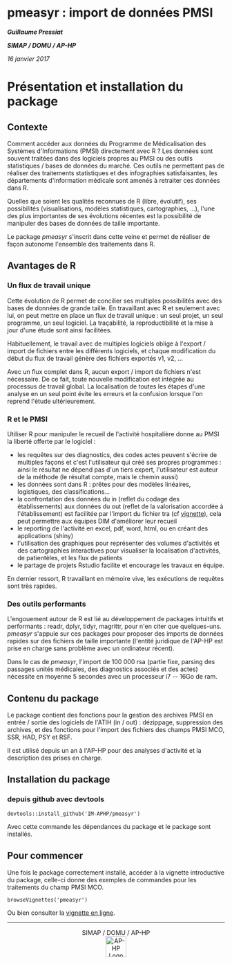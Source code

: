# pmeasyr : import de données PMSI 

***Guillaume Pressiat***

***SIMAP / DOMU / AP-HP***

*16 janvier 2017*


# Présentation et installation du package

## Contexte

Comment accéder aux données du Programme de Médicalisation des Systèmes d'Informations (PMSI) directement avec R ? Les données sont souvent traitées dans des logiciels propres au PMSI ou des outils statistiques / bases de données du marché. Ces outils ne permettant pas de réaliser des traitements statistiques et des infographies satisfaisantes, les départements d'information médicale sont amenés à retraiter ces données dans R.

Quelles que soient les qualités reconnues de R (libre, évolutif), ses possibilités (visualisations, modèles statistiques, cartographies, ...), l'une des plus importantes de ses évolutions récentes est la possibilité de manipuler des bases de données de taille importante.

Le package *pmeasyr* s'inscrit dans cette veine et permet de réaliser de façon autonome l'ensemble des traitements dans R. 

## Avantages de R

### Un flux de travail unique

Cette évolution de R permet de concilier ses multiples possibilités avec des bases de données de grande taille. En travaillant avec R et seulement avec lui, on peut mettre en place un flux de travail unique : un seul projet, un seul programme, un seul logiciel. La traçabilité, la reproductibilité et la mise à jour d'une étude sont ainsi facilitées.

Habituellement, le travail avec de multiples logiciels oblige à l'export / import de fichiers entre les différents logiciels, et chaque modification du début du flux de travail génère des fichiers exportés v1, v2, ... 

Avec un flux complet dans R, aucun export / import de fichiers n'est nécessaire. De ce fait, toute nouvelle modification est intégrée au processus de travail global. La localisation de toutes les étapes d'une analyse en un seul point évite les erreurs et la confusion lorsque l'on reprend l'étude ultérieurement. 

### R et le PMSI

Utiliser R pour manipuler le recueil de l'activité hospitalière donne au PMSI la liberté offerte par le logiciel : 

   - les requêtes sur des diagnostics, des codes actes peuvent s'écrire de multiples façons et c'est l'utilisateur qui créé ses propres programmes : ainsi le résultat ne dépend pas d'un tiers expert, l'utilisateur est auteur de la méthode (le résultat compte, mais le chemin aussi)
   - les données sont dans R : prêtes pour des modèles linéaires, logistiques, des classifications...
   - la confrontation des données du in (reflet du codage des établissements) aux données du out (reflet de la valorisation accordée à l'établissement) est facilitée par l'import du fichier tra (cf [vignette](vignettes/vignette.Rmd#tra)), cela peut permettre aux équipes DIM d'améliorer leur recueil
   - le reporting de l'activité en excel, pdf, word, html, ou en créant des applications (shiny)
   - l'utilisation des graphiques pour représenter des volumes d'activités et des cartographies interactives pour visualiser la localisation d'activités, de patientèles, et les flux de patients
   - le partage de projets Rstudio facilite et encourage les travaux en équipe.
   
En dernier ressort, R travaillant en mémoire vive, les exécutions de requêtes sont très rapides. 

### Des outils performants

L'engouement autour de R est lié au développement de packages intuitifs et performants : readr, dplyr, tidyr, magrittr, pour n'en citer que quelques-uns. *pmeasyr* s'appuie sur ces packages pour proposer des imports de données rapides sur des fichiers de taille importante (l'entité juridique de l'AP-HP est prise en charge sans problème avec un ordinateur récent).

Dans le cas de *pmeasyr*, l'import de 100 000 rsa (partie fixe, parsing des passages unités médicales, des diagnostics associés et des actes) nécessite en moyenne 5 secondes avec un processeur i7 -- 16Go de ram.


## Contenu du package

Le package contient des fonctions pour la gestion des archives PMSI en entrée / sortie des logiciels de l'ATIH (in / out) : dézippage, suppression des archives, et des fonctions pour l'import des fichiers des champs PMSI MCO, SSR, HAD, PSY et RSF. 

Il est utilisé depuis un an à l'AP-HP pour des analyses d'activité et la description des prises en charge.

## Installation du package

### depuis github avec devtools

```{r echo = T, eval = F}
devtools::install_github('IM-APHP/pmeasyr')
```
Avec cette commande les dépendances du package et le package sont installés.

## Pour commencer

Une fois le package correctement installé, accéder à la vignette introductive du package, celle-ci donne des exemples de commandes pour les traitements du champ PMSI MCO.

```{r echo = T, eval = F}
browseVignettes('pmeasyr')
```

Ou bien consulter la [vignette en ligne](vignettes/vignette.Rmd).

------------


<p align="center">
  SIMAP / DOMU / AP-HP<br>
  <img src="https://github.com/IM-APHP/pmeasyr/blob/master/logo.jpg" alt="AP-HP Logo" align ="center" style="width: 48"/>
</p>
